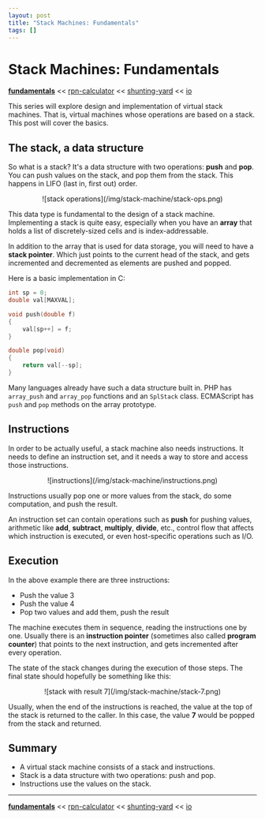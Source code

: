 ```yaml
---
layout: post
title: "Stack Machines: Fundamentals"
tags: []
---
```


# Stack Machines: Fundamentals

[**fundamentals**](/2013/08/28/stack-machines-fundamentals.html) <<
[rpn-calculator](/2013/12/02/stack-machines-rpn.html) <<
[shunting-yard](/2013/12/03/stack-machines-shunting-yard.html) <<
[io](/2014/11/29/stack-machines-io.html)

This series will explore design and implementation of virtual stack machines.
That is, virtual machines whose operations are based on a stack. This post
will cover the basics.

## The stack, a data structure

So what is a stack? It's a data structure with two operations: **push** and
**pop**. You can push values on the stack, and pop them from the stack. This
happens in LIFO (last in, first out) order.

<center>
    ![stack operations](/img/stack-machine/stack-ops.png)
</center>

This data type is fundamental to the design of a stack machine. Implementing a
stack is quite easy, especially when you have an **array** that holds a list
of discretely-sized cells and is index-addressable.

In addition to the array that is used for data storage, you will need to have
a **stack pointer**. Which just points to the current head of the stack, and
gets incremented and decremented as elements are pushed and popped.

Here is a basic implementation in C:

~~~c
int sp = 0;
double val[MAXVAL];

void push(double f)
{
    val[sp++] = f;
}

double pop(void)
{
    return val[--sp];
}
~~~

Many languages already have such a data structure built in. PHP has
`array_push` and `array_pop` functions and an `SplStack` class. ECMAScript has
`push` and `pop` methods on the array prototype.

## Instructions

In order to be actually useful, a stack machine also needs instructions. It
needs to define an instruction set, and it needs a way to store and access
those instructions.

<center>
    ![instructions](/img/stack-machine/instructions.png)
</center>

Instructions usually pop one or more values from the stack, do some
computation, and push the result.

An instruction set can contain operations such as **push** for pushing values,
arithmetic like **add**, **subtract**, **multiply**, **divide**, etc., control
flow that affects which instruction is executed, or even host-specific
operations such as I/O.

## Execution

In the above example there are three instructions:

* Push the value 3
* Push the value 4
* Pop two values and add them, push the result

The machine executes them in sequence, reading the instructions one by one.
Usually there is an **instruction pointer** (sometimes also called **program
counter**) that points to the next instruction, and gets incremented after
every operation.

The state of the stack changes during the execution of those steps. The final
state should hopefully be something like this:

<center>
    ![stack with result 7](/img/stack-machine/stack-7.png)
</center>

Usually, when the end of the instructions is reached, the value at the top of
the stack is returned to the caller. In this case, the value **7** would be
popped from the stack and returned.

## Summary

* A virtual stack machine consists of a stack and instructions.
* Stack is a data structure with two operations: push and pop.
* Instructions use the values on the stack.

---

[**fundamentals**](/2013/08/28/stack-machines-fundamentals.html) <<
[rpn-calculator](/2013/12/02/stack-machines-rpn.html) <<
[shunting-yard](/2013/12/03/stack-machines-shunting-yard.html) <<
[io](/2014/11/29/stack-machines-io.html)
